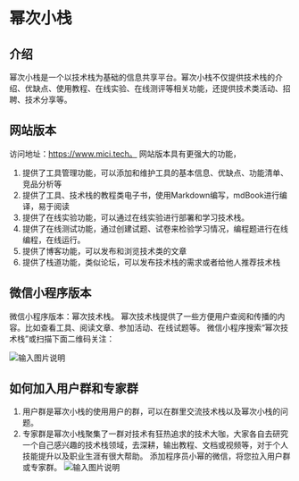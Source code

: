 # 幂次小栈

## 介绍
幂次小栈是一个以技术栈为基础的信息共享平台。幂次小栈不仅提供技术栈的介绍、优缺点、使用教程、在线实验、在线测评等相关功能，还提供技术类活动、招聘、技术分享等。

## 网站版本
访问地址：https://www.mici.tech。
网站版本具有更强大的功能，
1. 提供了工具管理功能，可以添加和维护工具的基本信息、优缺点、功能清单、竞品分析等
2. 提供了工具、技术栈的教程类电子书，使用Markdown编写，mdBook进行编译，易于阅读
3. 提供了在线实验功能，可以通过在线实验进行部署和学习技术栈。
4. 提供了在线测试功能，通过创建试题、试卷来检验学习情况，编程题进行在线编程，在线运行。
5. 提供了博客功能，可以发布和浏览技术类的文章
6. 提供了栈道功能，类似论坛，可以发布技术栈的需求或者给他人推荐技术栈

## 微信小程序版本
微信小程序版本：幂次技术栈。
幂次技术栈提供了一些方便用户查阅和传播的内容。比如查看工具、阅读文章、参加活动、在线试题等。
微信小程序搜索“幂次技术栈”或扫描下面二维码关注：

![输入图片说明](https://foruda.gitee.com/images/1674052665619775841/7252d336_7919859.jpeg "mp-stack.jpg")

## 如何加入用户群和专家群
1. 用户群是幂次小栈的使用用户的群，可以在群里交流技术栈以及幂次小栈的问题。
2. 专家群是幂次小栈聚集了一群对技术有狂热追求的技术大咖，大家各自去研究一个自己感兴趣的技术栈领域，去深耕，输出教程、文档或视频等，对于个人技能提升以及职业生涯有很大帮助。
添加程序员小幂的微信，将您拉入用户群或专家群。
![输入图片说明](https://foruda.gitee.com/images/1674100336750755468/f494cdd5_7919859.png "weixin-mi.png")


